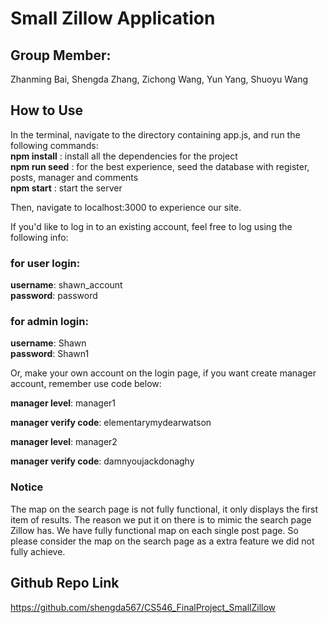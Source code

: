 # Small Zillow Application

## Group Member:

Zhanming Bai,
Shengda Zhang,
Zichong Wang,
Yun Yang,
Shuoyu Wang

## How to Use

In the terminal, navigate to the directory containing app.js, and run the following commands:  
 **npm install** : install all the dependencies for the project  
 **npm run seed** : for the best experience, seed the database with register, posts, manager and comments  
 **npm start** : start the server

Then, navigate to localhost:3000 to experience our site.

If you'd like to log in to an existing account, feel free to log using the following info:

### for user login:

**username**: shawn_account  
 **password**: password

### for admin login:

**username**: Shawn  
 **password**: Shawn1

Or, make your own account on the login page, if you want create manager account, remember use code below:

**manager level**: manager1

**manager verify code**: elementarymydearwatson

**manager level**: manager2

**manager verify code**: damnyoujackdonaghy

### Notice
The map on the search page is not fully functional, it only displays the first item of results. The reason we put it on there is to mimic the search page Zillow has. We have fully functional map on each single post page. So please consider the map on the search page as a extra feature we did not fully achieve.

## Github Repo Link

https://github.com/shengda567/CS546_FinalProject_SmallZillow
